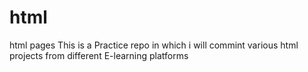 # html
html pages 
This is a Practice repo in which i will commint various html projects from 
different E-learning platforms
